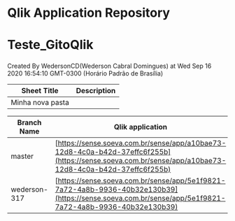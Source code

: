# Qlik Application Repository 
# Teste_GitoQlik
### 
Created By WedersonCD(Wederson Cabral Domingues) at Wed Sep 16 2020 16:54:10 GMT-0300 (Horário Padrão de Brasília)




Sheet Title | Description
------------ | -------------
Minha nova pasta|



Branch Name|Qlik application
---|---
master|[https://sense.soeva.com.br/sense/app/a10bae73-12d8-4c0a-b42d-37effc6f255b](https://sense.soeva.com.br/sense/app/a10bae73-12d8-4c0a-b42d-37effc6f255b)
wederson-317|[https://sense.soeva.com.br/sense/app/5e1f9821-7a72-4a8b-9936-40b32e130b39](https://sense.soeva.com.br/sense/app/5e1f9821-7a72-4a8b-9936-40b32e130b39)